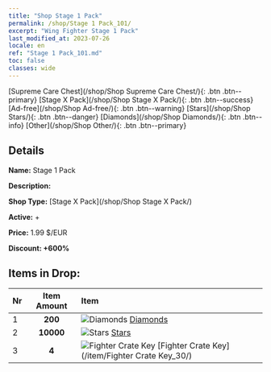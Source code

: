 ```yaml
---
title: "Shop Stage 1 Pack"
permalink: /shop/Stage 1 Pack_101/
excerpt: "Wing Fighter Stage 1 Pack"
last_modified_at: 2023-07-26
locale: en
ref: "Stage 1 Pack_101.md"
toc: false
classes: wide
---
```



  [Supreme Care Chest](/shop/Shop Supreme Care Chest/){: .btn .btn--primary}   [Stage X Pack](/shop/Shop Stage X Pack/){: .btn .btn--success}   [Ad-free](/shop/Shop Ad-free/){: .btn .btn--warning}   [Stars](/shop/Shop Stars/){: .btn .btn--danger}   [Diamonds](/shop/Shop Diamonds/){: .btn .btn--info}   [Other](/shop/Shop Other/){: .btn .btn--primary} 

## Details

 **Name:** Stage 1 Pack 

 **Description:** 

 **Shop Type:** [Stage X Pack](/shop/Shop Stage X Pack/)

 **Active:** + 

 **Price:** 1.99 $/EUR 

 **Discount: +600%** 



## Items in Drop:

  |  Nr | Item Amount  |       Item       |
  |:----|:------------:|:-----------------|
  | 1 | **200**  | ![Diamonds](/images/item/Diamonds_p.png) [Diamonds](/item/Diamonds_15/) | 
  | 2 | **10000**  | ![Stars](/images/item/Stars_p.png) [Stars](/item/Stars_2/) | 
  | 3 | **4**  | ![Fighter Crate Key](/images/item/Fighter_Crate_Key_p.png) [Fighter Crate Key](/item/Fighter Crate Key_30/) | 

